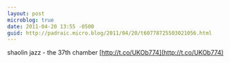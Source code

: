 ```yaml
---
layout: post
microblog: true
date: 2011-04-20 13:55 -0500
guid: http://padraic.micro.blog/2011/04/20/t60778725503021056.html
---
```

shaolin jazz - the 37th chamber [http://t.co/UKOb774](http://t.co/UKOb774)
